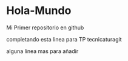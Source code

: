 # Hola-Mundo

Mi Primer repositorio en github

completando esta linea para TP tecnicaturagit

alguna linea mas para añadir
